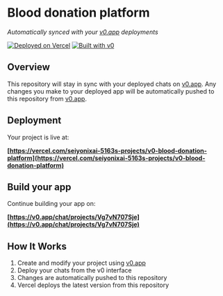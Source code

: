 # Blood donation platform

*Automatically synced with your [v0.app](https://v0.app) deployments*

[![Deployed on Vercel](https://img.shields.io/badge/Deployed%20on-Vercel-black?style=for-the-badge&logo=vercel)](https://vercel.com/seiyonixai-5163s-projects/v0-blood-donation-platform)
[![Built with v0](https://img.shields.io/badge/Built%20with-v0.app-black?style=for-the-badge)](https://v0.app/chat/projects/Vg7vN707Sje)

## Overview

This repository will stay in sync with your deployed chats on [v0.app](https://v0.app).
Any changes you make to your deployed app will be automatically pushed to this repository from [v0.app](https://v0.app).

## Deployment

Your project is live at:

**[https://vercel.com/seiyonixai-5163s-projects/v0-blood-donation-platform](https://vercel.com/seiyonixai-5163s-projects/v0-blood-donation-platform)**

## Build your app

Continue building your app on:

**[https://v0.app/chat/projects/Vg7vN707Sje](https://v0.app/chat/projects/Vg7vN707Sje)**

## How It Works

1. Create and modify your project using [v0.app](https://v0.app)
2. Deploy your chats from the v0 interface
3. Changes are automatically pushed to this repository
4. Vercel deploys the latest version from this repository

